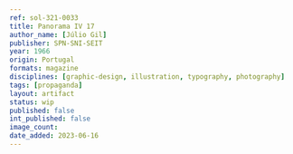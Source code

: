 ```yaml
---
ref: sol-321-0033
title: Panorama IV 17
author_name: [Júlio Gil]
publisher: SPN-SNI-SEIT
year: 1966
origin: Portugal
formats: magazine
disciplines: [graphic-design, illustration, typography, photography]
tags: [propaganda]
layout: artifact
status: wip
published: false
int_published: false
image_count:
date_added: 2023-06-16
---
```

